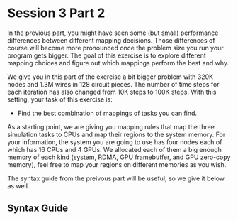 # Session 3 Part 2

In the previous part, you might have seen some (but small) performance differences between different mapping decisions. Those differences of course will become more pronounced once the problem size you run your program gets bigger. The goal of this exercise is to explore different mapping choices and figure out which mappings perform the best and why.

We give you in this part of the exercise a bit bigger problem with 320K nodes and 1.3M wires in 128 circuit pieces. The number of time steps for each iteration has also changed from 10K steps to 100K steps. With this setting, your task of this exercise is:

- Find the best combination of mappings of tasks you can find.

As a starting point, we are giving you mapping rules that map the three simulation tasks to CPUs and map their regions to the system memory. For your information, the system you are going to use has four nodes each of which has 16 CPUs and 4 GPUs. We allocated each of them a big enough memory of each kind (system, RDMA, GPU framebuffer, and GPU zero-copy memory), feel free to map your regions on different memories as you wish.

The syntax guide from the preivous part will be useful, so we give it below as well.

## Syntax Guide
